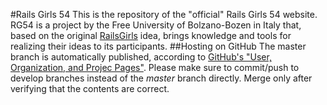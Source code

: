 #Rails Girls 54
This is the repository of the "official" Rails Girls 54 website. RG54 is a project by the Free University of Bolzano-Bozen in Italy that, based on the original [RailsGirls](http://www.railsgirls.com) idea, brings knowledge and tools for realizing their ideas to its participants.
##Hosting on GitHub
The master branch is automatically published, according to [GitHub's "User, Organization, and Projec Pages"](https://help.github.com/articles/user-organization-and-project-pages/). Please make sure to commit/push to develop branches instead of the _master_ branch directly. Merge only after verifying that the contents are correct.